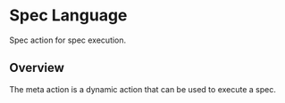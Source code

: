 # Spec Language

Spec action for spec execution.

## Overview

The meta action is a dynamic action that can be used to execute a spec.
